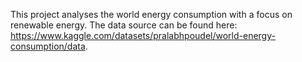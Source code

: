 This project analyses the world energy consumption with a focus on renewable energy.
The data source can be found here: https://www.kaggle.com/datasets/pralabhpoudel/world-energy-consumption/data.
